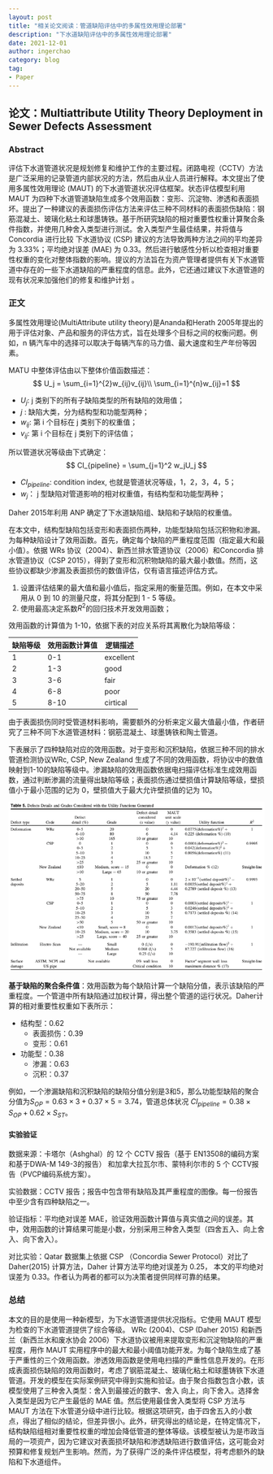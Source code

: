 ```yaml
---
layout: post
title: "相关论文阅读：管道缺陷评估中的多属性效用理论部署"
description: "下水道缺陷评估中的多属性效用理论部署"
date: 2021-12-01
author: ingerchao
category: blog
tag:
- Paper
---
```


## 论文：Multiattribute Utility Theory Deployment in Sewer Defects Assessment

### Abstract

评估下水道管道状况是规划修复和维护工作的主要过程。闭路电视（CCTV）方法是广泛采用的记录管道内部状况的方法，然后由从业人员进行解释。本文提出了使用多属性效用理论 (MAUT) 的下水道管道状况评估框架。状态评估模型利用 MAUT 为四种下水道管道缺陷生成多个效用函数：变形、沉淀物、渗透和表面损坏。提出了一种建议的表面损伤评估方法来评估三种不同材料的表面损伤缺陷：钢筋混凝土、玻璃化粘土和球墨铸铁。基于所研究缺陷的相对重要性权重计算聚合条件指数，并使用几种舍入类型进行测试。舍入类型产生最佳结果，并将值与 Concordia 进行比较 下水道协议 (CSP) 建议的方法导致两种方法之间的平均差异为 3.33%；平均绝对误差 (MAE) 为 0.33。然后进行敏感性分析以检查相对重要性权重的变化对整体指数的影响。提议的方法旨在为资产管理者提供有关下水道管道中存在的一些下水道缺陷的严重程度的信息。此外，它还通过建议下水道管道的现有状况来加强他们的修复和维护计划 。

### 正文

多属性效用理论(MultiAttribute utility theory)是Ananda和Herath 2005年提出的用于评估对象、产品和服务的评估方式，旨在处理多个目标之间的权衡问题。例如，n 辆汽车中的选择可以取决于每辆汽车的马力值、最大速度和生产年份等因素。

MATU 中整体评估由以下整体价值函数描述：
$$
U_j = \sum_{i=1}^{2}w_{ij}v_{ij}\\
\sum_{i=1}^{n}w_{ij}=1
$$

- $U_j$: j 类别下的所有子缺陷类型的所有缺陷的效用值；
- $j$ : 缺陷大类，分为结构型和功能型两种；
- $w_{ij}$: 第 i 个目标在 j 类别下的权重值；
- $v_{ij}$: 第 i 个目标在 j 类别下的评估值；

所以管道状况等级由下式确定：
$$
CI_{pipeline} = \sum_{j=1}^2 w_jU_j
$$

- $CI_{pipeline}$: condition index, 也就是管道状况等级，1，2，3，4，5；
- $w_j$： j 型缺陷对管道影响的相对权重值，有结构型和功能型两种；

Daher 2015年利用 ANP 确定了下水道缺陷组、缺陷和子缺陷的权重值。

在本文中，结构型缺陷包括变形和表面损伤两种，功能型缺陷包括沉积物和渗漏。为每种缺陷设计了效用函数。首先，确定每个缺陷的严重程度范围（指定最大和最小值）。依据 WRs 协议（2004）、新西兰排水管道协议（2006）和Concordia 排水管道协议（CSP 2015），得到了变形和沉积物缺陷的最大最小数值。然而，这些协议都缺少渗漏及表面损伤的数值评估，仅有语言描述评估方式。

1. 设置评估结果的最大值和最小值后，指定采用的衡量范围。例如，在本文中采用从 0 到 10 的测量尺度，将其分配到 1 - 5 等级。
2. 使用最高决定系数$R^2$的回归技术开发效用函数；

效用函数的计算值为 1-10，依据下表的对应关系将其离散化为缺陷等级：

| 缺陷等级 | 效用函数计算值 | 逻辑描述  |
| -------- | -------------- | --------- |
| 1        | 0-1            | excellent |
| 2        | 1-3            | good      |
| 3        | 3-6            | fair      |
| 4        | 6-8            | poor      |
| 5        | 8-10           | cirtical  |

由于表面损伤同时受管道材料影响，需要额外的分析来定义最大值最小值，作者研究了三种不同下水道管道材料：钢筋混凝土、球墨铸铁和陶土管道。

下表展示了四种缺陷对应的效用函数。对于变形和沉积缺陷，依据三种不同的排水管道检测协议WRc, CSP, New Zealand 生成了不同的效用函数，将协议中的数值映射到1-10的缺陷等级中。渗漏缺陷的效用函数依据电扫描评估标准生成效用函数，通过判断渗漏的流量得出缺陷等级；表面损伤通过壁损值计算缺陷等级，壁损值小于最小范围的记为 0，壁损值大于最大允许壁损值的记为 10。

<img src="./../assets/images/paper/utility-functions.png" alt="image-20211214094802542"  />

**基于缺陷的聚合条件值**：效用函数为每个缺陷计算一个缺陷分值，表示该缺陷的严重程度。一个管道中所有缺陷通过加权计算，得出整个管道的运行状况。Daher计算的相对重要性权重如下表所示：

- 结构型：0.62
  - 表面损伤：0.39
  - 变形：0.61
- 功能型：0.38
  - 渗漏：0.63
  - 沉积：0.37

例如，一个渗漏缺陷和沉积缺陷的缺陷分值分别是3和5，那么功能型缺陷的聚合分值为$S_{OP}=0.63\times3 + 0.37\times5=3.74$，管道总体状况 $CI_{pipeline} = 0.38 \times S_{OP} + 0.62\times S_{ST}$。

#### 实验验证

数据来源：卡塔尔（Ashghal）的 12 个 CCTV 报告（基于 EN13508的编码方案和基于DWA-M 149-3的报告） 和加拿大拉瓦尔市、蒙特利尔市的 5 个 CCTV报告（PVCP编码系统方案）。

实验数据：CCTV 报告；报告中包含带有缺陷及其严重程度的图像。每一份报告中至少含有四种缺陷之一。

验证指标：平均绝对误差 MAE，验证效用函数计算值与真实值之间的误差。其中，效用函数的计算结果可能是小数，分别采用三种舍入类型（四舍五入、向上舍入、向下舍入）。  

对比实验：Qatar 数据集上依据 CSP （Concordia Sewer Protocol）对比了 Daher(2015) 计算方法，Daher 计算方法平均绝对误差为 0.25， 本文的平均绝对误差为 0.33。作者认为两者的都可以为决策者提供同样可靠的结果。

### 总结

本文的目的是使用一种新模型，为下水道管道提供状况指标。它使用 MAUT 模型为检查的下水道管道提供了综合等级。 WRc (2004)、CSP (Daher 2015) 和新西兰（新西兰水和废水协会 2006）下水道协议被用来提取变形和沉淀物缺陷的严重程度，用作 MAUT 实用程序中的最大和最小阈值功能开发。为每个缺陷生成了基于严重性的三个效用函数。渗透效用函数是使用电扫描的严重性信息开发的。在形成表面损伤缺陷的效用函数时，考虑了钢筋混凝土、玻璃化粘土和球墨铸铁下水道管道。开发的模型在实际案例研究中得到实施和验证。由于聚合指数包含小数，该模型使用了三种舍入类型：舍入到最接近的数字、舍入 向上，向下舍入。选择舍入类型是因为它产生最低的 MAE 值。然后使用最佳舍入类型将 CSP 方法与 MAUT 方法在下水管道分级中进行比较。根据这项研究，由于四舍五入的小数点，得出了相似的结论，但差异很小。此外，研究得出的结论是，在特定情况下，结构缺陷组相对重要性权重的增加会降低管道的整体等级。该模型被认为是市政当局的一项资产，因为它建议对表面损坏缺陷和渗透缺陷进行数值评估，这可能会对预算和修复规划产生影响。然而，为了获得广泛的条件评估模型，将考虑额外的缺陷和下水道组件。